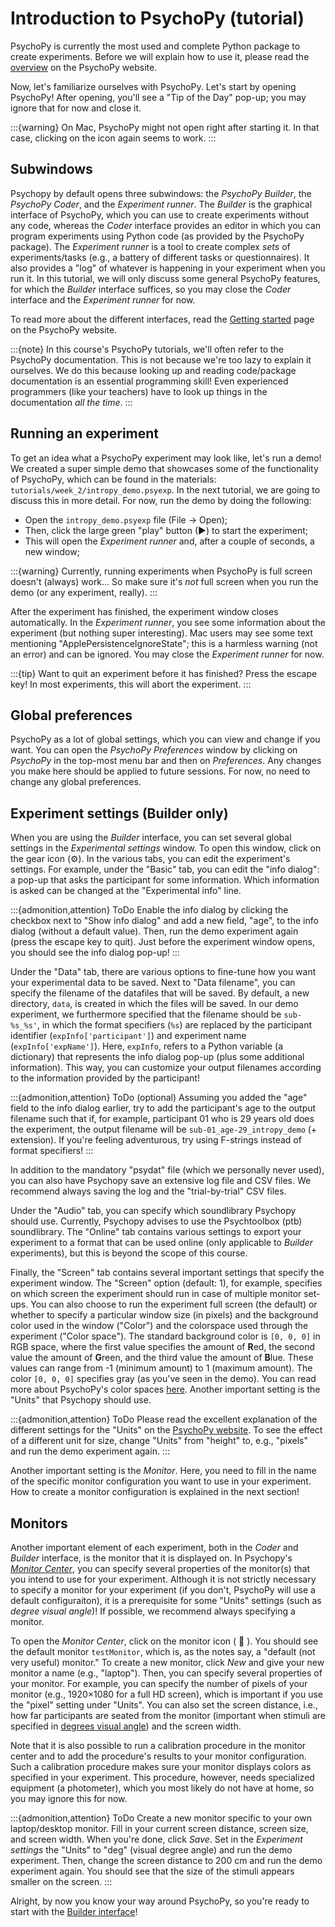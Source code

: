 # Introduction to PsychoPy (tutorial)
PsychoPy is currently the most used and complete Python package to create experiments. Before we will explain how to use it, please read the [overview](https://www.psychopy.org/about/overview.html) on the PsychoPy website.

Now, let's familiarize ourselves with PsychoPy. Let's start by opening PsychoPy! After opening, you'll see a "Tip of the Day" pop-up; you may ignore that for now and close it.

:::{warning}
On Mac, PsychoPy might not open right after starting it. In that case, clicking on the icon again seems to work.
:::

## Subwindows 
Psychopy by default opens three subwindows: the *PsychoPy Builder*, the *PsychoPy Coder*, and the *Experiment runner*. The *Builder* is the graphical interface of PsychoPy, which you can use to create experiments without any code, whereas the *Coder* interface provides an editor in which you can program experiments using Python code (as provided by the PsychoPy package). The *Experiment runner* is a tool to create complex *sets* of experiments/tasks (e.g., a battery of different tasks or questionnaires). It also provides a "log" of whatever is happening in your experiment when you run it. In this tutorial, we will only discuss some general PsychoPy features, for which the *Builder* interface suffices, so you may close the *Coder* interface and the *Experiment runner* for now. 

To read more about the different interfaces, read the [Getting started](https://www.psychopy.org/gettingStarted.html) page on the PsychoPy website.

:::{note}
In this course's PsychoPy tutorials, we'll often refer to the PsychoPy documentation. This is not because we're too lazy to explain it ourselves. We do this because looking up and reading code/package documentation is an essential programming skill! Even experienced programmers (like your teachers) have to look up things in the documentation *all the time*.
:::

## Running an experiment
To get an idea what a PsychoPy experiment may look like, let's run a demo! We created a super simple demo that showcases some of the functionality of PsychoPy, which can be found in the materials: `tutorials/week_2/intropy_demo.psyexp`. In the next tutorial, we are going to discuss this in more detail. For now, run the demo by doing the following:

* Open the `intropy_demo.psyexp` file (File &rarr; Open);
* Then, click the large green "play" button (&#9658;) to start the experiment;
* This will open the *Experiment runner* and, after a couple of seconds, a new window;

:::{warning}
Currently, running experiments when PsychoPy is full screen doesn't (always) work... So make sure it's *not* full screen when you run the demo (or any experiment, really).
:::

After the experiment has finished, the experiment window closes automatically. In the *Experiment runner*, you see some information about the experiment (but nothing super interesting). Mac users may see some text mentioning "ApplePersistenceIgnoreState"; this is a harmless warning (not an error) and can be ignored. You may close the *Experiment runner* for now.

:::{tip}
Want to quit an experiment before it has finished? Press the escape key! In most experiments, this will abort the experiment.
:::

## Global preferences
PsychoPy as a lot of global settings, which you can view and change if you want. You can open the *PsychoPy Preferences* window by clicking on *PsychoPy* in the top-most menu bar and then on *Preferences*. Any changes you make here should be applied to future sessions. For now, no need to change any global preferences. 

## Experiment settings (Builder only)
When you are using the *Builder* interface, you can set several global settings in the *Experimental settings* window. To open this window, click on the gear icon (<span>&#9881;</span>). In the various tabs, you can edit the experiment's settings. For example, under the "Basic" tab, you can edit the "info dialog": a pop-up that asks the participant for some information. Which information is asked can be changed at the "Experimental info" line.

:::{admonition,attention} ToDo
Enable the info dialog by clicking the checkbox next to "Show info dialog" and add a new field, "age", to the info dialog (without a default value). Then, run the demo experiment again (press the escape key to quit). Just before the experiment window opens, you should see the info dialog pop-up! 
:::

Under the "Data" tab, there are various options to fine-tune how you want your experimental data to be saved. Next to "Data filename", you can specify the filename of the datafiles that will be saved. By default, a new directory, `data`, is created in which the files will be saved. In our demo experiment, we furthermore specified that the filename should be `sub-%s_%s'`, in which the format specifiers (`%s`) are replaced by the participant identifier (`expInfo['participant']`) and experiment name (`expInfo['expName']`). Here, `expInfo`, refers to a Python variable (a dictionary) that represents the info dialog pop-up (plus some additional information). This way, you can customize your output filenames according to the information provided by the participant!

:::{admonition,attention} ToDo (optional)
Assuming you added the "age" field to the info dialog earlier, try to add the participant's age to the output filename such that if, for example, participant 01 who is 29 years old does the experiment, the output filename will be `sub-01_age-29_intropy_demo` (+ extension). If you're feeling adventurous, try using F-strings instead of format specifiers!
:::

In addition to the mandatory "psydat" file (which we personally never used), you can also have Psychopy save an extensive log file and CSV files. We recommend always saving the log and the "trial-by-trial" CSV files.

Under the "Audio" tab, you can specify which soundlibrary Psychopy should use. Currently, Psychopy advises to use the Psychtoolbox (ptb) soundlibrary. The "Online" tab contains various settings to export your experiment to a format that can be used online (only applicable to *Builder* experiments), but this is beyond the scope of this course. 

Finally, the "Screen" tab contains several important settings that specify the experiment window. The "Screen" option (default: 1), for example, specifies on which screen the experiment should run in case of multiple monitor set-ups. You can also choose to run the experiment full screen (the default) or whether to specify a particular window size (in pixels) and the background color used in the window ("Color") and the colorspace used through the experiment ("Color space"). The standard background color is `[0, 0, 0]` in RGB space, where the first value specifies the amount of **R**ed, the second value the amount of **G**reen, and the third value the amount of **B**lue. These values can range from -1 (minimum amount) to 1 (maximum amount). The color `[0, 0, 0]` specifies gray (as you've seen in the demo). You can read more about PsychoPy's color spaces [here](https://psychopy.org/general/colours.html). Another important setting is the "Units" that Psychopy should use. 

:::{admonition,attention} ToDo
Please read the excellent explanation of the different settings for the "Units" on the [PsychoPy website](https://www.psychopy.org/general/units.html). To see the effect of a different unit for size, change "Units" from "height" to, e.g., "pixels" and run the demo experiment again.
:::

Another important setting is the *Monitor*. Here, you need to fill in the name of the specific monitor configuration you want to use in your experiment. How to create a monitor configuration is explained in the next section!

## Monitors
Another important element of each experiment, both in the *Coder* and *Builder* interface, is the monitor that it is displayed on. In Psychopy's [*Monitor Center*](https://www.psychopy.org/general/monitors.html), you can specify several properties of the monitor(s) that you intend to use for your experiment. Although it is not strictly necessary to specify a monitor for your experiment (if you don't, PsychoPy will use a default configuraiton), it is a prerequisite for some "Units" settings (such as *degree visual angle*)! If possible, we recommend always specifying a monitor.

To open the *Monitor Center*, click on the monitor icon ( &#xf108; ). You should see the default monitor `testMonitor`, which is, as the notes say, a "default (not very useful) monitor." To create a new monitor, click *New* and give your new monitor a name (e.g., "laptop"). Then, you can specify several properties of your monitor. For example, you can specify the number of pixels of your monitor (e.g., 1920×1080 for a full HD screen), which is important if you use the "pixel" setting under "Units". You can also set the screen distance, i.e., how far participants are seated from the monitor (important when stimuli are specified in [degrees visual angle](https://en.wikipedia.org/wiki/Visual_angle)) and the screen width.

Note that it is also possible to run a calibration procedure in the monitor center and to add the procedure's results to your monitor configuration. Such a calibration procedure makes sure your monitor displays colors as specified in your experiment. This procedure, however, needs specialized equipment (a photometer), which you most likely do not have at home, so you may ignore this for now.

:::{admonition,attention} ToDo
Create a new monitor specific to your own laptop/desktop monitor. Fill in your current screen distance, screen size, and screen width. When you're done, click *Save*. Set in the *Experiment settings* the "Units" to "deg" (visual degree angle) and run the demo experiment. Then, change the screen distance to 200 cm and run the demo experiment again. You should see that the size of the stimuli appears smaller on the screen.
:::

Alright, by now you know your way around PsychoPy, so you're ready to start with the [Builder interface](psychopy_builder_part1.md)!